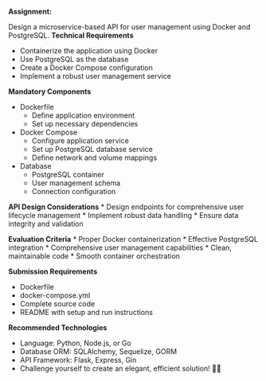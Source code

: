 

**__Assignment:__**

Design a microservice-based API for user management using Docker and PostgreSQL.
**Technical Requirements**
* Containerize the application using Docker
* Use PostgreSQL as the database
* Create a Docker Compose configuration
* Implement a robust user management service
    
**Mandatory Components**
* Dockerfile
    * Define application environment
    * Set up necessary dependencies
* Docker Compose
    * Configure application service
    * Set up PostgreSQL database service
    * Define network and volume mappings
* Database
    * PostgreSQL container
    * User management schema
    * Connection configuration

**API Design Considerations**
    * Design endpoints for comprehensive user lifecycle management
    * Implement robust data handling
    * Ensure data integrity and validation

**Evaluation Criteria**
    * Proper Docker containerization
    * Effective PostgreSQL integration
    * Comprehensive user management capabilities
    * Clean, maintainable code
    * Smooth container orchestration

**Submission Requirements**
* Dockerfile
* docker-compose.yml
* Complete source code
* README with setup and run instructions

**Recommended Technologies** 
* Language: Python, Node.js, or Go
* Database ORM: SQLAlchemy, Sequelize, GORM
* API Framework: Flask, Express, Gin
* Challenge yourself to create an elegant, efficient solution! 🚀🐳

